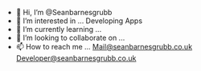 - 👋 Hi, I’m @Seanbarnesgrubb
- 👀 I’m interested in ... Developing Apps 
- 🌱 I’m currently learning ... 
- 💞️ I’m looking to collaborate on ...
- 📫 How to reach me ...
Mail@seanbarnesgrubb.co.uk
Developer@seanbarnesgrubb.co.uk
<!---
Seanbarnesgrubb/Seanbarnesgrubb is a ✨ special ✨ repository because its `README.md` (this file) appears on your GitHub profile.
You can click the Preview link to take a look at your changes.
--->
